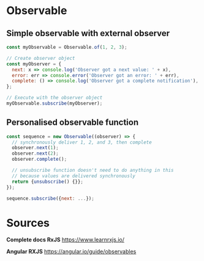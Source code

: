 # Observable








## Simple observable with external observer

```js
const myObservable = Observable.of(1, 2, 3);

// Create observer object
const myObserver = {
  next: x => console.log('Observer got a next value: ' + x),
  error: err => console.error('Observer got an error: ' + err),
  complete: () => console.log('Observer got a complete notification'),
};

// Execute with the observer object
myObservable.subscribe(myObserver);
```

## Personalised observable function

```js
const sequence = new Observable((observer) => {
  // synchronously deliver 1, 2, and 3, then complete
  observer.next(1);
  observer.next(2);
  observer.complete();

  // unsubscribe function doesn't need to do anything in this
  // because values are delivered synchronously
  return {unsubscribe() {}};
});

sequence.subscribe({next: ...});
```

# Sources

**Complete docs RxJS** https://www.learnrxjs.io/

**Angular RXJS** https://angular.io/guide/observables
<!--
**For ES5 component syntax** https://blog.thoughtram.io/angular/2015/05/09/writing-angular-2-code-in-es5.html -->
